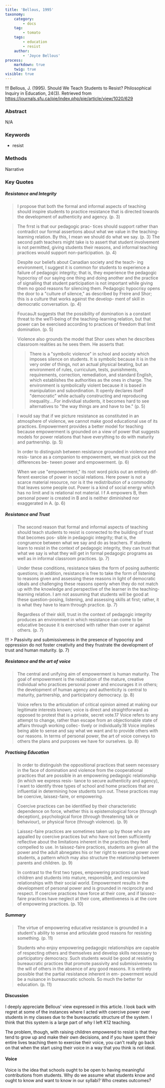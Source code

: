 ```yaml
---
title: 'Bellous, 1995'
taxonomy:
    category:
        - docs
    tag:
        - tomato
    tags:
        - education
        - resist
    author:
        - 'Joyce Bellous'
process:
    markdown: true
    twig: true
visible: true
---
```


!!! Bellous, J. (1995). Should We Teach Students to Resist? Philosophical Inquiry in Education, 24(3). Retrieved from https://journals.sfu.ca/pie/index.php/pie/article/view/1020/629



### Abstract

N/A

### Keywords
- resist

### Methods

Narrative

### Key Quotes

##### Resistance and Integrity

> I propose that both the formal and informal aspects of teaching should inspire students to practice resistance that is directed towards the development of authenticity and agency. (p. 3)

> The frrst is that our pedagogic prac- tices should support rather than contradict our formal assertions about what we value in the teaching-learning relation. By this, I mean we should do what we say. (p. 3)
> The second path teachers might take is to assert that student involvement is not permitted, giving students their reasons, and informal teaching practices would support non-participation. (p. 4)

> Despite our beliefs about Canadian society and the teach- ing environment, I suggest it is common for students to experience a failure of pedagogic integrity; that is, they experience the pedagogic hypocrisy of our saying one thing and doing another and the practice of signalling that student participation is not important while giving them no good reasons for silencing them. Pedagogic hypocrisy opens the door to a "culture of silence," as described by Freire and Shor; this is a culture that works against the develop- ment of skill in democratic conversation. (p. 4)

> FoucauJt suggests that the possibility of domination is a constant threat to the we11-being of the teaching-learning relation, but that power can be exercised according to practices of freedom that limit domination. (p. 5)

> Violence also grounds the model that Shor uses when he describes classroom realities as he sees them. He asserts that:
>> There is a "symbolic violence" in school and society which imposes silence on students. It is symbolic because it is in the very order of things, not an actual physical beating, but an environment of rules, curriculum, tests, punishments, requirements, correction, remediation, and standard English, which establishes the authorities as the ones in charge. The environment is symbolically violent because it is based in manipulation and subordination. It openly declares itself "democratic" while actually constructing and reproducing inequality....For individual students, it becomes hard to see alternatives to "the way things are and have to be." (p. 5)

>I would say that if we picture resistance as constituted in an atmosphere of violence, we cannot make good educational use of its practices. Empowerment provides a better model for teaching because empowerment is grounded on a view of power that suggests models for power relations that have everything to do with maturity and partnership. (p. 5)

> In order to distinguish between resistance grounded in violence and resis- tance as a companion to empowerment, we must pick out the differences be- tween power and empowerment. (p. 6)

> When we use "empowerment," its root word picks out an entirely dif- ferent exercise of power in social relations. Here power is not a scarce material resource, nor is it the redistribution of a commodity that leaves some people out. Power is a kind of social energy which has no limit and is relational not material. I f A empowers B, then personal power is created in B and is neither diminished nor exaggerated in A. (p. 6)

##### Resistance and Trust
> The second reason that formal and informal aspects of teaching should teach students to resist is connected to the building of trust that becomes pos- sible in pedagogic integrity; that is, the congruence between what we say and do as teachers. If students learn to resist in the context of pedagogic integrity, they can trust that what we say is what they will get in formal pedagogic programs as well as in informal classroom practices. (p. 7)

> Under these conditions, resistance takes the form of posing authentic questions; in addition, resistance is free to take the form of listening to reasons given and assessing these reasons in light of democratic ideals and challenging these reasons openly when they do not match up with the knowledge and perspective of the learner in the teaching- learning relation. I am not assuming that students will be good at these question-posing, listening, and assessing skills at first; rather, it is what they have to learn through practice. (p. 7)

> Regardless of their skill, trust in the context of pedagogic integrity produces an environment in which resistance can come to be educative because it is exercised with rather than over or against others. (p. 7)

!!! > Passivity and submissiveness in the presence of hypocrisy and oppression do not foster creativity and they frustrate the development of trust and human maturity. (p. 7)

##### Resistance and the art of voice

> The central and unifying aim of empowerment is human maturity. The goal of empowerment is the realization of the mature, creative individual who practices personal power and encourages it in others; the development of human agency and authenticity is central to maturity, partnership, and participatory democracy. (p. 8)

> Voice refers to the articulation of critical opinion aimed at making our legitimate interests known; voice is direct and straightforward as opposed to protest that is a private, secret vote.17 Voice refers to any attempt to change, rather than escape from an objectionable state of affairs through working collec- tively or individually.18 Voice implies being able to sense and say what we want and to provide others with our reasons. In terms of personal power, the art of voice conveys to others the plans and purposes we have for ourselves. (p. 8)

##### Practising Education
>In order to distinguish the oppositional practices that seem necessary in the face of domination and violence from the cooperational practices that are possible in an empowering pedagogic relationship (in which we express resis- tance to secure authenticity and agency), I want to identify three types of school and home practices that are influential in determining how students turn out. These practices may be coercive, laissez-faire, or empowering.

>Coercive practices can be identified by their characteristic dependence on force, whether this is epistemological force (through deception), psychological force (through threatening talk or behaviour), or physical force (through violence). (p. 9)

>Laissez-faire practices are sometimes taken up by those who are appalled by coercive practices but who have not been sufficiently reflective about the limitations inherent in the practices they feel compelled to use. In taissez-faire practices, students are given all the power and the adult abnegates his or her right to exercise power over students, a pattern which may also structure the relationship between parents and children. (p. 9)

>In contrast to the first two types, empowering practices can lead children and students into mature, responsible, and responsive relationships with their social world. Empowerment results in the development of personal power and is grounded in reciprocity and respect. If coercive practices have force at their core, and if laissez-faire practices have neglect at their core, attentiveness is at the core of empowering practices. (p. 10)

##### Summary

>The virtue of empowering educative resistance is grounded in a student's ability to sense and articulate good reasons for resisting something. (p. 11)

>Students who enjoy empowering pedagogic relationships are capable of respecting others and themselves and develop skills necessary to participatory democracy. Such students would be good at resisting bureaucratic practices that promote passivity and submissiveness to the will of others in the absence of any good reasons. It is entirely possible that the partial resistance inherent in em- powerment would be a nuisance in bureaucratic schools. So much the better for education. (p. 11)



#### Discussion

I deeply appreciate Bellous' view expressed in this article. I look back with regret at some of the instances where I acted with coercive power over students in my classes due to the bureaucratic structure of the system. I think that this system is a large part of why I left K12 teaching.

The problem, though, with raising children empowered to resist is that they tend to grow up and make their own decisions, and if you have spent their entire lives teaching them to exercise their voice, you can't really go back on that when the start using their voice in a way that you think is not ideal. 


#### Voice

Voice is the idea that schools ought to be open to having meaningful contributions from students. Why do we assume what students know and ought to know and want to know in our syllabi? Who creates outcomes?
